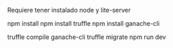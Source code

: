 
Requiere tener instalado node y lite-server

npm install
npm install truffle
npm install ganache-cli

truffle compile
ganache-cli
truffle migrate
npm run dev

